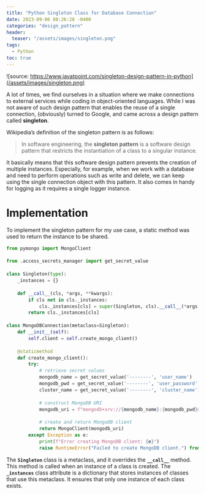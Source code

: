```yaml
---
title: "Python Singleton Class for Database Connection"
date: 2023-09-06 08:26:28 -0400
categories: "design_pattern"
header:
  teaser: "/assets/images/singleton.png"
tags:
  - Python
toc: true
---
```

![source: https://www.javatpoint.com/singleton-design-pattern-in-python](/assets/images/singleton.png)

A lot of times, we find ourselves in a situation where we make connections to external services while coding in object-oriented languages. While I was not aware of such design pattern that enables the reuse of a single connection, (obviously) turned to Google, and came across a design pattern called **singleton**. 

Wikipedia’s definition of the singleton pattern is as follows:

> In software engineering, the **singleton pattern** is a software design pattern that restricts the instantiation of a class to a singular instance.
> 

It basically means that this software design pattern prevents the creation of multiple instances. Especially, for example, when we work with a database and need to perform operations such as write and delete, we can keep using the single connection object with this pattern. It also comes in handy for logging as it requires a single logger instance. 

# Implementation

To implement the singleton pattern for my use case, a static method was used to return the instance to be shared. 

```python
from pymongo import MongoClient

from .access_secrets_manager import get_secret_value

class Singleton(type):
    _instances = {}

    def __call__(cls, *args, **kwargs):
        if cls not in cls._instances:
            cls._instances[cls] = super(Singleton, cls).__call__(*args, **kwargs)
        return cls._instances[cls]

class MongoDBConnection(metaclass=Singleton):
    def __init__(self):
        self.client = self.create_mongo_client()

    @staticmethod
    def create_mongo_client():
        try:
            # retrieve secret values
            mongodb_name = get_secret_value('--------', 'user_name')
            mongodb_pwd = get_secret_value('--------', 'user_password')
            cluster_name = get_secret_value('--------', 'cluster_name')

            # construct MongoDB URI 
            mongodb_uri = f"mongodb+srv://{mongodb_name}:{mongodb_pwd}@{cluster_name}.fpxkpcs.mongodb.net/"

            # create and return MongoDB client
            return MongoClient(mongodb_uri)
        except Exception as e:
            print(f"Error creating MongoDB client: {e}")
            raise RuntimeError("Failed to create MongoDB client.") from e
```

The **`Singleton`** class is a metaclass, and it overrides the **`__call__`** method. This method is called when an instance of a class is created. The **`_instances`** class attribute is a dictionary that stores instances of classes that use this metaclass. It ensures that only one instance of each class exists.
